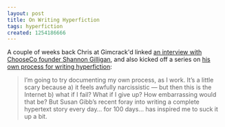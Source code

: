 ```yaml
---
layout: post
title: On Writing Hyperfiction
tags: hyperfiction
created: 1254186666
---
```

A couple of weeks back Chris at Gimcrack'd linked [an interview with ChooseCo founder Shannon Gilligan](http://jezebel.com/5342799/why-choosing-your-own-adventure-can-really-pay-off), and also kicked off a series on [his own process for writing hyperfiction](http://www.gimcrackd.com/dross/?p=201):

> I’m going to try documenting my own process, as I work. It’s a little scary because a) it feels awfully narcissistic — but then this is the Internet b) what if I fail? What if I give up? How embarrassing would that be? But Susan Gibb’s recent foray into writing a complete hypertext story every day… for 100 days… has inspired me to suck it up a bit.
